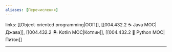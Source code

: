 ```yaml
---
aliases: [Перечисления]
---
```

links: [[Object-oriented programming|ООП]], [[004.432.2 ☕️ Java MOC|Джава]], [[004.432.2 🏝 Kotlin MOC|Котлин]], [[004.432.2 🐍 Python MOC|Питон]]

---
